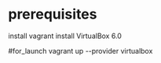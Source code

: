 # prerequisites
install vagrant
install VirtualBox 6.0

#for_launch 
vagrant up --provider virtualbox
